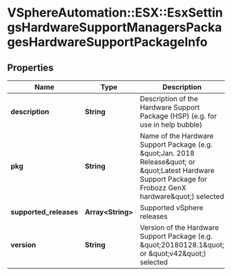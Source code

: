 # VSphereAutomation::ESX::EsxSettingsHardwareSupportManagersPackagesHardwareSupportPackageInfo

## Properties
Name | Type | Description | Notes
------------ | ------------- | ------------- | -------------
**description** | **String** | Description of the Hardware Support Package (HSP) (e.g. for use in help bubble) | 
**pkg** | **String** | Name of the Hardware Support Package (e.g. \&quot;Jan. 2018 Release\&quot; or \&quot;Latest Hardware Support Package for Frobozz GenX hardware\&quot;) selected | 
**supported_releases** | **Array&lt;String&gt;** | Supported vSphere releases | 
**version** | **String** | Version of the Hardware Support Package (e.g. \&quot;20180128.1\&quot; or \&quot;v42\&quot;) selected | 


